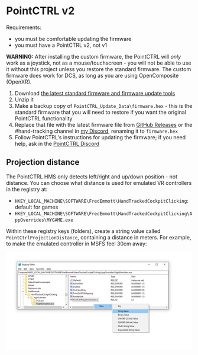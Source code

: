 # PointCTRL v2

Requirements:
- you must be comfortable updating the firmware
- you must have a PointCTRL v2, not v1

**WARNING:** After installing the custom firmware, the PointCTRL will *only* work as a joystick, not as a mouse/touchscreen - you will not be able to use it without this project unless you restore the standard firmware. The custom firmware does work for DCS, as long as you are using OpenComposite (OpenXR).

1. Download [the latest standard firmware and firmware update tools](https://pointctrl.com/firmware/)
2. Unzip it
3. Make a backup copy of `PointCTRL_Update_Data\firmware.hex` - this is the standard firmware that you will need to restore if you want the original PointCTRL functionality
4. Replace that file with the latest firmware file from [GitHub Releases] or the #hand-tracking channel in [my Discord], renaming it to `firmware.hex`
5. Follow PointCTRL's instructions for updating the firmware; if you need help, ask in the [PointCTRL Discord]

[GitHub Releases]: https://github.com/fredemmott/hand-tracked-cockpit-clicking/releases/latest
[my Discord]: https://go.fredemmott.com/discord
[PointCTRL Discord]: https://discord.gg/JktNJ2ptKm

## Projection distance

The PointCTRL HMS only detects left/right and up/down position - not distance. You can choose what distance is used for emulated VR controllers in the registry at:

- `HKEY_LOCAL_MACHINE\SOFTWARE\FredEmmott\HandTrackedCockpitClicking`: default for games
- `HKEY_LOCAL_MACHINE\SOFTWARE\FredEmmott\HandTrackedCockpitClicking\AppOverrides\MYGAME.exe`

Within these registry keys (folders), create a string value called `PointCtrlProjectionDistance`, containing a distance in meters. For example, to make the emulated controller in MSFS feel 30cm away:

![set to "0.3"](projection-distance.png)
